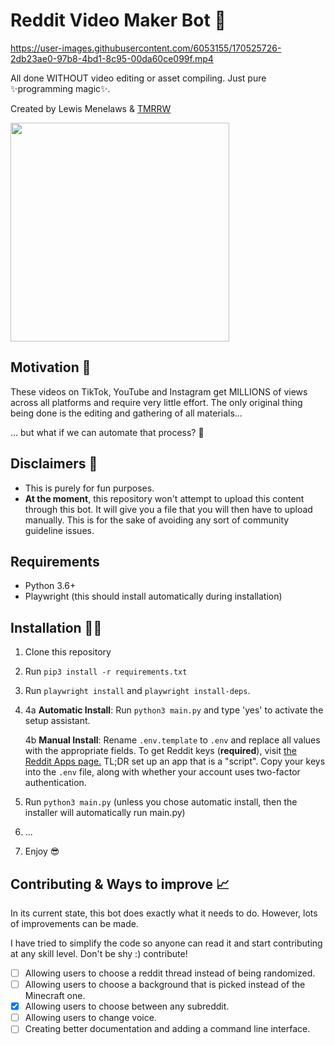 # Reddit Video Maker Bot 🎥

https://user-images.githubusercontent.com/6053155/170525726-2db23ae0-97b8-4bd1-8c95-00da60ce099f.mp4

All done WITHOUT video editing or asset compiling. Just pure ✨programming magic✨.

Created by Lewis Menelaws & [TMRRW](https://tmrrwinc.ca)

[<picture>
  <source media="(prefers-color-scheme: dark)" srcset="https://user-images.githubusercontent.com/6053155/170528535-e274dc0b-7972-4b27-af22-637f8c370133.png">
  <source media="(prefers-color-scheme: light)" srcset="https://user-images.githubusercontent.com/6053155/170528582-cb6671e7-5a2f-4bd4-a048-0e6cfa54f0f7.png">
  <img src="https://user-images.githubusercontent.com/6053155/170528582-cb6671e7-5a2f-4bd4-a048-0e6cfa54f0f7.png" width="350">
</picture>](https://tmrrwinc.ca)

## Motivation 🤔

These videos on TikTok, YouTube and Instagram get MILLIONS of views across all platforms and require very little effort. The only original thing being done is the editing and gathering of all materials...

... but what if we can automate that process? 🤔

## Disclaimers 🚨

- This is purely for fun purposes.
- **At the moment**, this repository won't attempt to upload this content through this bot. It will give you a file that you will then have to upload manually. This is for the sake of avoiding any sort of community guideline issues.

## Requirements

- Python 3.6+
- Playwright (this should install automatically during installation)

## Installation 👩‍💻

1. Clone this repository
2. Run `pip3 install -r requirements.txt`
3. Run `playwright install` and `playwright install-deps`.
4. 
	4a **Automatic Install**: Run `python3 main.py` and type 'yes' to activate the setup assistant.

	4b **Manual Install**: Rename `.env.template` to `.env` and replace all values with the appropriate fields. To get Reddit keys (**required**), visit [the Reddit Apps page.](https://www.reddit.com/prefs/apps) TL;DR set up an app that is a "script". Copy your keys into the `.env` file, along with whether your account uses two-factor authentication.

5. Run `python3 main.py` (unless you chose automatic install, then the installer will automatically run main.py)
6. ...
7. Enjoy 😎

## Contributing & Ways to improve 📈

In its current state, this bot does exactly what it needs to do. However, lots of improvements can be made.

I have tried to simplify the code so anyone can read it and start contributing at any skill level. Don't be shy :) contribute!

- [ ] Allowing users to choose a reddit thread instead of being randomized.
- [ ] Allowing users to choose a background that is picked instead of the Minecraft one.
- [x] Allowing users to choose between any subreddit.
- [ ] Allowing users to change voice.
- [ ] Creating better documentation and adding a command line interface.